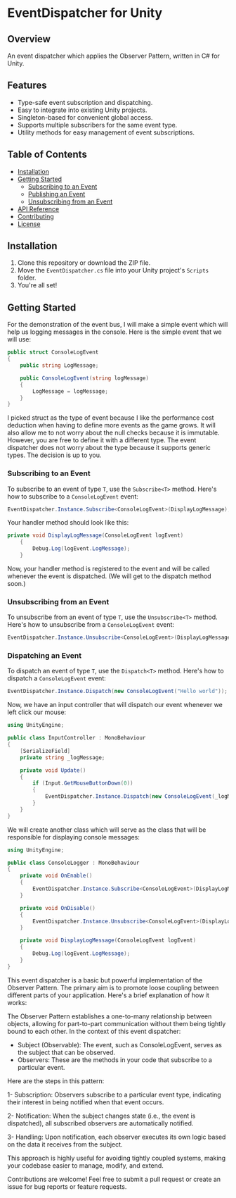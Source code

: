 # EventDispatcher for Unity

## Overview

An event dispatcher which applies the Observer Pattern, written in C# for Unity.

## Features

- Type-safe event subscription and dispatching.
- Easy to integrate into existing Unity projects.
- Singleton-based for convenient global access.
- Supports multiple subscribers for the same event type.
- Utility methods for easy management of event subscriptions.

## Table of Contents

- [Installation](#installation)
- [Getting Started](#getting-started)
  - [Subscribing to an Event](#subscribing-to-an-event)
  - [Publishing an Event](#publishing-an-event)
  - [Unsubscribing from an Event](#unsubscribing-from-an-event)
- [API Reference](#api-reference)
- [Contributing](#contributing)
- [License](#license)

## Installation

1. Clone this repository or download the ZIP file.
2. Move the `EventDispatcher.cs` file into your Unity project's `Scripts` folder.
3. You're all set!

## Getting Started

For the demonstration of the event bus, I will make a simple event which will help us logging messages in the console. Here is the simple event that we will use: 

```csharp
public struct ConsoleLogEvent
{
    public string LogMessage;

    public ConsoleLogEvent(string logMessage)
    {
        LogMessage = logMessage;
    }
}
```

I picked struct as the type of event because I like the performance cost deduction when having to define more events as the game grows. It will also allow me to not worry about the null checks because it is immutable. However, you are free to define it with a different type. The event dispatcher does not worry about the type because it supports generic types. The decision is up to you.

### Subscribing to an Event

To subscribe to an event of type `T`, use the `Subscribe<T>` method. Here's how to subscribe to a `ConsoleLogEvent` event:

```csharp
EventDispatcher.Instance.Subscribe<ConsoleLogEvent>(DisplayLogMessage);
```

Your handler method should look like this:

```csharp
private void DisplayLogMessage(ConsoleLogEvent logEvent)
    {
        Debug.Log(logEvent.LogMessage);
    }
```

Now, your handler method is registered to the event and will be called whenever the event is dispatched. (We will get to the dispatch method soon.)

### Unsubscribing from an Event

To unsubscribe from an event of type `T`, use the `Unsubscribe<T>` method. Here's how to unsubscribe from a `ConsoleLogEvent` event:

```csharp
EventDispatcher.Instance.Unsubscribe<ConsoleLogEvent>(DisplayLogMessage);
```

### Dispatching an Event

To dispatch an event of type `T`, use the `Dispatch<T>` method. Here's how to dispatch a `ConsoleLogEvent` event:

```csharp
EventDispatcher.Instance.Dispatch(new ConsoleLogEvent("Hello world"));
```

Now, we have an input controller that will dispatch our event whenever we left click our mouse: 

```csharp
using UnityEngine;

public class InputController : MonoBehaviour
{
    [SerializeField] 
    private string _logMessage;

    private void Update()
    {
        if (Input.GetMouseButtonDown(0))
        {
            EventDispatcher.Instance.Dispatch(new ConsoleLogEvent(_logMessage));
        }
    }
}
```

We will create another class which will serve as the class that will be responsible for displaying console messages:

```csharp
using UnityEngine;

public class ConsoleLogger : MonoBehaviour
{
    private void OnEnable()
    {
        EventDispatcher.Instance.Subscribe<ConsoleLogEvent>(DisplayLogMessage);
    }

    private void OnDisable()
    {
        EventDispatcher.Instance.Unsubscribe<ConsoleLogEvent>(DisplayLogMessage);
    }

    private void DisplayLogMessage(ConsoleLogEvent logEvent)
    {
        Debug.Log(logEvent.LogMessage);
    }
}
```

This event dispatcher is a basic but powerful implementation of the Observer Pattern. The primary aim is to promote loose coupling between different parts of your application. Here's a brief explanation of how it works:

The Observer Pattern establishes a one-to-many relationship between objects, allowing for part-to-part communication without them being tightly bound to each other. In the context of this event dispatcher:

* Subject (Observable): The event, such as ConsoleLogEvent, serves as the subject that can be observed.
* Observers: These are the methods in your code that subscribe to a particular event.

Here are the steps in this pattern:

1- Subscription: Observers subscribe to a particular event type, indicating their interest in being notified when that event occurs.

2- Notification: When the subject changes state (i.e., the event is dispatched), all subscribed observers are automatically notified.

3- Handling: Upon notification, each observer executes its own logic based on the data it receives from the subject.

This approach is highly useful for avoiding tightly coupled systems, making your codebase easier to manage, modify, and extend.

Contributions are welcome! Feel free to submit a pull request or create an issue for bug reports or feature requests.

